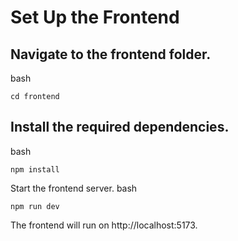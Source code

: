 # Set Up the Frontend

## Navigate to the frontend folder.

bash
```
cd frontend
```

## Install the required dependencies.
bash
```
npm install
```

Start the frontend server.
bash
```
npm run dev
```

The frontend will run on http://localhost:5173.

